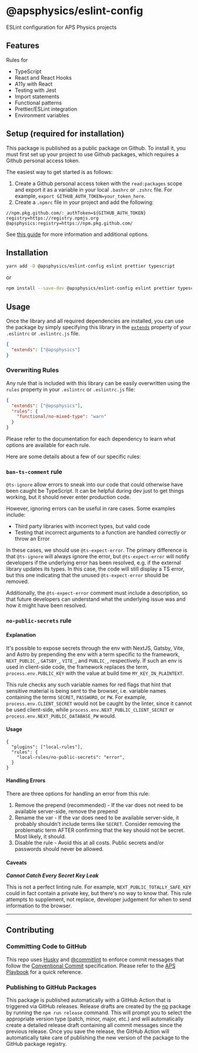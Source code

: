 # @apsphysics/eslint-config

ESLint configuration for APS Physics projects

## Features

Rules for

- TypeScript
- React and React Hooks
- A11y with React
- Testing with Jest
- Import statements
- Functional patterns
- Prettier/ESLint integration
- Environment variables

## Setup (required for installation)

This package is published as a public package on Github. To install it, you must first set up your project to use Github packages, which requires a Github personal access token.

The easiest way to get started is as follows:

1. Create a Github personal access token with the `read:packages` scope and export it as a variable in your local `.bashrc` or `.zshrc` file. For example, `export GITHUB_AUTH_TOKEN=your_token_here`.
2. Create a `.npmrc` file in your project and add the following:

```
//npm.pkg.github.com/:_authToken=${GITHUB_AUTH_TOKEN}
registry=https://registry.npmjs.org
@apsphysics:registry=https://npm.pkg.github.com/
```

See [this guide](https://docs.github.com/en/packages/working-with-a-github-packages-registry/working-with-the-npm-registry#authenticating-to-github-packages) for more information and additional options.

## Installation

```sh
yarn add -D @apsphysics/eslint-config eslint prettier typescript
```

or

```sh
npm install --save-dev @apsphysics/eslint-config eslint prettier typescript
```

## Usage

Once the library and all required dependencies are installed, you can use the package by simply specifying this library in the [`extends`](http://eslint.org/docs/user-guide/configuring#extending-configuration-files) property of your `.eslintrc` or `.eslintrc.js` file.

```json
{
  "extends": ["@apsphysics"]
}
```

### Overwriting Rules

Any rule that is included with this library can be easily overwritten using the `rules` property in your `.eslintrc` or `.eslintrc.js` file:

```json
{
  "extends": ["@apsphysics"],
  "rules": {
    "functional/no-mixed-type": "warn"
  }
}
```

Please refer to the documentation for each dependency to learn what options are available for each rule.

Here are some details about a few of our specific rules:

### `ban-ts-comment` rule

`@ts-ignore` allow errors to sneak into our code that could otherwise have been caught be TypeScript. It can be helpful during dev just to get things working, but it should never enter production code.

However, ignoring errors can be useful in rare cases. Some examples include:

- Third party libraries with incorrect types, but valid code
- Testing that incorrect arguments to a function are handled correctly or throw an Error

In these cases, we should use `@ts-expect-error`. The primary difference is that `@ts-ignore` will always ignore the error, but `@ts-expect-error` will notify developers if the underlying error has been resolved, e.g. if the external library updates its types. In this case, the code will still display a TS error, but this one indicating that the unused `@ts-expect-error` should be removed.

Additionally, the `@ts-expect-error` comment must include a description, so that future developers can understand what the underlying issue was and how it might have been resolved.

### `no-public-secrets` rule

#### Explanation

It's possible to expose secrets through the env with NextJS, Gatsby, Vite, and Astro by prepending the env with a term specific to the framework, `NEXT_PUBLIC_`, `GATSBY_`, `VITE_`, and `PUBLIC_`, respectively. If such an env is used in client-side code, the framework replaces the term, `process.env.PUBLIC_KEY` with the value at build time `MY_KEY_IN_PLAINTEXT`.

This rule checks any such variable names for red flags that hint that sensitive material is being sent to the browser, i.e. variable names containing the terms `SECRET`, `PASSWORD`, or `PW`. For example, `process.env.CLIENT_SECRET` would not be caught by the linter, since it cannot be used client-side, while `process.env.NEXT_PUBLIC_CLIENT_SECRET` or `process.env.NEXT_PUBLIC_DATABASE_PW` would.

#### Usage

```
{
  "plugins": ["local-rules"],
  "rules": {
    "local-rules/no-public-secrets": "error",
  }
}
```

#### Handling Errors

There are three options for handling an error from this rule:

1. Remove the prepend (recommended) - If the var does not need to be available server-side, remove the prepend
2. Rename the var - If the var does need to be available server-side, it probably shouldn't include terms like `SECRET`. Consider removing the problematic term AFTER confirming that the key should not be secret. Most likely, it should.
3. Disable the rule - Avoid this at all costs. Public secrets and/or passwords should never be allowed.

#### Caveats

**_Cannot Catch Every Secret Key Leak_**

This is not a perfect linting rule. For example, `NEXT_PUBLIC_TOTALLY_SAFE_KEY` could in fact contain a private key, but there's no way to know that. This rule attempts to supplement, not replace, developer judgement for when to send information to the browser.

<hr />

## Contributing

### Committing Code to GitHub

This repo uses [Husky](https://typicode.github.io/husky/#/) and [@commitlint](https://commitlint.js.org/#/) to enforce commit messages that follow the [Conventional Commit](https://www.conventionalcommits.org) specification. Please refer to the [APS Playbook](https://apsphysics.atlassian.net/wiki/spaces/SWENG/pages/993786/Playbook#Conventional-Commits) for a quick reference.

### Publishing to GitHub Packages

This package is published automatically with a GitHub Action that is triggered via GitHub releases. Release drafts are created by the [np](https://www.npmjs.com/package/np) package by running the `npm run release` command. This will prompt you to select the appropriate version type (patch, minor, major, etc.) and will automatically create a detailed release draft containing all commit messages since the previous release. Once you save the release, the GitHub Action will automatically take care of publishing the new version of the package to the GitHub package registry.
